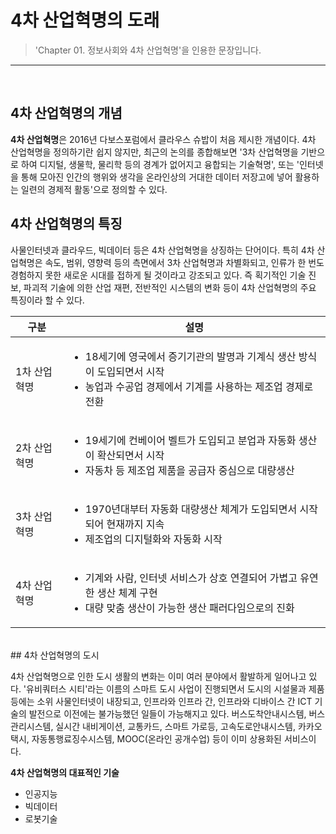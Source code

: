 # 4차 산업혁명의 도래

> 'Chapter 01. 정보사회와 4차 산업혁명'을 인용한 문장입니다.
***
<br>

## 4차 산업혁명의 개념

**4차 산업혁명**은 2016년 다보스포럼에서 클라우스 슈밥이 처음 제시한 개념이다. 4차 산업혁명을 정의하기란 쉽지 않지만, 최근의 논의를 종합해보면 '3차 산업혁명을 기반으로 하여 디지털, 생물학, 물리학 등의 경계가 없어지고 융합되는 기술혁명', 또는 '인터넷을 통해 모아진 인간의 행위와 생각을 온라인상의 거대한 데이터 저장고에 넣어 활용하는 일련의 경제적 활동'으로 정의할 수 있다.
<br>

## 4차 산업혁명의 특징

사물인터넷과 클라우드, 빅데이터 등은 4차 산업혁명을 상징하는 단어이다. 특히 4차 산업혁명은 속도, 범위, 영향력 등의 측면에서 3차 산업혁명과 차별화되고, 인류가 한 번도 경험하지 못한 새로운 시대를 접하게 될 것이라고 강조되고 있다. 즉 획기적인 기술 진보, 파괴적 기술에 의한 산업 재편, 전반적인 시스템의 변화 등이 4차 산업혁명의 주요 특징이라 할 수 있다.

|구분|설명|
|---|---|
|1차 산업혁명|<ul><li>18세기에 영국에서 증기기관의 발명과 기계식 생산 방식이 도입되면서 시작<li>농업과 수공업 경제에서 기계를 사용하는 제조업 경제로 전환</ul>|
|2차 산업혁명|<ul><li>19세기에 컨베이어 벨트가 도입되고 분업과 자동화 생산이 확산되면서 시작<li>자동차 등 제조업 제품을 공급자 중심으로 대량생산</ul>|
|3차 산업혁명|<ul><li>1970년대부터 자동화 대량생산 체계가 도입되면서 시작되어 현재까지 지속<li>제조업의 디지털화와 자동화 시작</ul>|
|4차 산업혁명|<ul><li>기계와 사람, 인터넷 서비스가 상호 연결되어 가볍고 유연한 생산 체계 구현<li>대량 맞춤 생산이 가능한 생산 패러다임으로의 진화</ul>|
<br>
## 4차 산업혁명의 도시

4차 산업혁명으로 인한 도시 생활의 변화는 이미 여러 분야에서 활발하게 일어나고 있다. '유비쿼터스 시티'라는 이름의 스마트 도시 사업이 진행되면서 도시의 시설물과 제품 등에는 소위 사물인터넷이 내장되고, 인프라와 인프라 간, 인프라와 디바이스 간 ICT 기술의 발전으로 이전에는 불가능했던 일들이 가능해지고 있다. 버스도착안내시스템, 버스관리시스템, 실시간 내비게이션, 교통카드, 스마트 가로등, 고속도로안내시스템, 카카오택시, 자동통행료징수시스템, MOOC(온라인 공개수업) 등이 이미 상용화된 서비스이다. 


**4차 산업혁명의 대표적인 기술**
 - 인공지능
 - 빅데이터
 - 로봇기술
